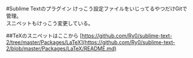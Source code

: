 #Sublime Textのプラグイン
けっこう設定ファイルをいじってるやつだけGitで管理。  
スニペットもけっこう変更している。  

##TeXのスニペットはここから
[https://github.com/Ry0/sublime-text-2/tree/master/Packages/LaTeX](https://github.com/Ry0/sublime-text-2/blob/master/Packages/LaTeX/README.md)  
